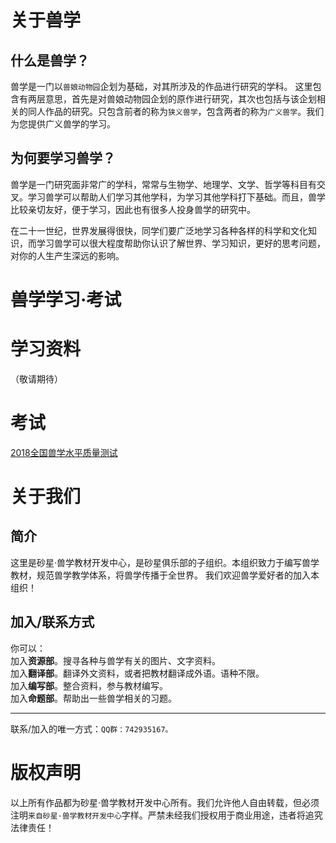 
# 关于兽学
## 什么是兽学？
   兽学是一门以`兽娘动物园`企划为基础，对其所涉及的作品进行研究的学科。 这里包含有两层意思，首先是对兽娘动物园企划的原作进行研究，其次也包括与该企划相关的同人作品的研究。只包含前者的称为`狭义兽学`，包含两者的称为`广义兽学`。我们为您提供广义兽学的学习。
## 为何要学习兽学？
兽学是一门研究面非常广的学科，常常与生物学、地理学、文学、哲学等科目有交叉。学习兽学可以帮助人们学习其他学科，为学习其他学科打下基础。而且，兽学比较亲切友好，便于学习，因此也有很多人投身兽学的研究中。

在二十一世纪，世界发展得很快，同学们要广泛地学习各种各样的科学和文化知识，而学习兽学可以很大程度帮助你认识了解世界、学习知识，更好的思考问题，对你的人生产生深远的影响。
# 兽学学习·考试
# 学习资料
（敬请期待）
# 考试
[2018全国兽学水平质量测试](https://github.com/lenjow/kemonology/wiki/2018%E5%B9%B4%E5%85%A8%E5%9B%BD%E5%85%BD%E5%AD%A6%E6%B0%B4%E5%B9%B3%E8%B4%A8%E9%87%8F%E6%B5%8B%E8%AF%95)
# 关于我们
## 简介
这里是砂星·兽学教材开发中心，是砂星俱乐部的子组织。本组织致力于编写兽学教材，规范兽学教学体系，将兽学传播于全世界。
我们欢迎兽学爱好者的加入本组织！
## 加入/联系方式
你可以：<br>
加入**资源部**。搜寻各种与兽学有关的图片、文字资料。<br>
加入**翻译部**。翻译外文资料，或者把教材翻译成外语。语种不限。<br>
加入**编写部**。整合资料，参与教材编写。<br>
加入**命题部**。帮助出一些兽学相关的习题。

----
联系/加入的唯一方式：`QQ群：742935167。`
# 版权声明
以上所有作品都为砂星·兽学教材开发中心所有。我们允许他人自由转载，但必须注明`来自砂星·兽学教材开发中心`字样。严禁未经我们授权用于商业用途，违者将追究法律责任！
